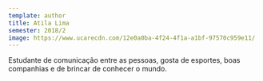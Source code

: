 ```yaml
---
template: author
title: Atila Lima
semester: 2018/2
image: https://www.ucarecdn.com/12e0a0ba-4f24-4f1a-a1bf-97570c959e11/
---
```

Estudante de comunicação entre as pessoas, gosta de esportes, boas companhias e de brincar de conhecer o mundo.
